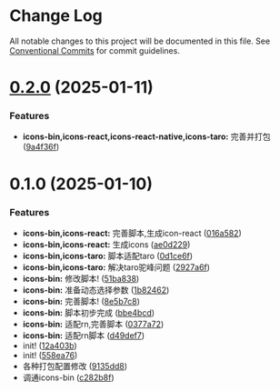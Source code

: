 # Change Log

All notable changes to this project will be documented in this file.
See [Conventional Commits](https://conventionalcommits.org) for commit guidelines.

# [0.2.0](https://github.com/catpawx/icons/compare/@catpawx/icons-bin@0.1.0...@catpawx/icons-bin@0.2.0) (2025-01-11)

### Features

- **icons-bin,icons-react,icons-react-native,icons-taro:** 完善并打包 ([9a4f36f](https://github.com/catpawx/icons/commit/9a4f36fb9eceb86fd5cceba8c6d6e09245e93366))

# 0.1.0 (2025-01-10)

### Features

- **icons-bin,icons-react:** 完善脚本,生成icon-react ([016a582](https://github.com/catpawx/icons/commit/016a5822b7cf409102fdbc8d63ba859032ba88ef))
- **icons-bin,icons-react:** 生成icons ([ae0d229](https://github.com/catpawx/icons/commit/ae0d229a1f92b26696f489be2d399080652c1e92))
- **icons-bin,icons-taro:** 脚本适配taro ([0d1ce6f](https://github.com/catpawx/icons/commit/0d1ce6f8887cd1995947b5548c7eab68e4036de7))
- **icons-bin,icons-taro:** 解决taro驼峰问题 ([2927a6f](https://github.com/catpawx/icons/commit/2927a6fab0daa6203d5b8d167c703cb0f1df3ab4))
- **icons-bin:** 修改脚本! ([51ba838](https://github.com/catpawx/icons/commit/51ba838ff38b856244f1f900a26fe09a8b167186))
- **icons-bin:** 准备动态选择参数 ([1b82462](https://github.com/catpawx/icons/commit/1b824627e604a07044332abee7558999fe7a8c1f))
- **icons-bin:** 完善脚本! ([8e5b7c8](https://github.com/catpawx/icons/commit/8e5b7c83b8cd4d2ae38b2298d970cf00f06b3936))
- **icons-bin:** 脚本初步完成 ([bbe4bcd](https://github.com/catpawx/icons/commit/bbe4bcdceed831c1078b142ac4487f61d7fff62f))
- **icons-bin:** 适配rn,完善脚本 ([0377a72](https://github.com/catpawx/icons/commit/0377a720e2ab80b27e8a5923bc707553ea1b1d75))
- **icons-bin:** 适配rn脚本 ([d49def7](https://github.com/catpawx/icons/commit/d49def7112b5bf53e1d01c4a22144dd5d9109bee))
- init! ([12a403b](https://github.com/catpawx/icons/commit/12a403b953f8c210ce943f4a0d34e0d244e30bdc))
- init! ([558ea76](https://github.com/catpawx/icons/commit/558ea76a25f41827ea56ed3920b02dcecdecef69))
- 各种打包配置修改 ([9135dd8](https://github.com/catpawx/icons/commit/9135dd8832d359a38adaef43e63158961d2eec85))
- 调通icons-bin ([c282b8f](https://github.com/catpawx/icons/commit/c282b8f6f357822903ab2ad306e287d3f21b7b99))
